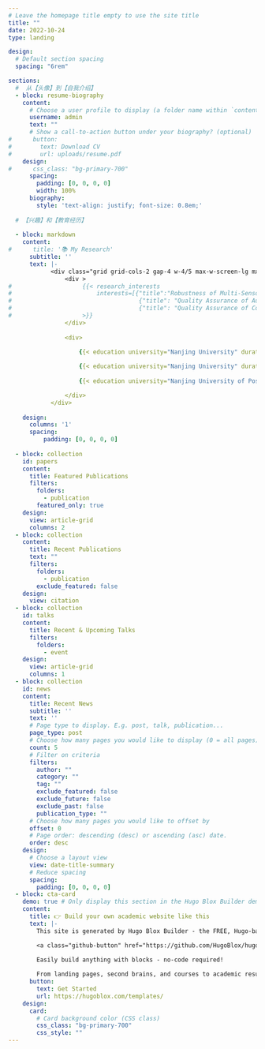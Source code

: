 ```yaml
---
# Leave the homepage title empty to use the site title
title: ""
date: 2022-10-24
type: landing

design:
  # Default section spacing
  spacing: "6rem"

sections:
  #  从【头像】到【自我介绍】
  - block: resume-biography
    content:
      # Choose a user profile to display (a folder name within `content/authors/`) #
      username: admin
      text: ""
      # Show a call-to-action button under your biography? (optional)
#      button:
#        text: Download CV
#        url: uploads/resume.pdf
    design:
#      css_class: "bg-primary-700"
      spacing:
        padding: [0, 0, 0, 0]
        width: 100%
      biography:
        style: 'text-align: justify; font-size: 0.8em;'
        
  # 【兴趣】和【教育经历】
      
  - block: markdown
    content:
#      title: '📚 My Research'
      subtitle: ''
      text: |-
            <div class="grid grid-cols-2 gap-4 w-4/5 max-w-screen-lg mx-auto text-justify-small">
                <div >
#                    {{< research_interests 
#                        interests=[{"title":"Robustness of Multi-Sensor Fusion Systems", "description": "This involves analyzing and testing the robustness issues, particularly those arising from heterogeneous data fusion, in the multi-sensor fusion process."},
#                                    {"title": "Quality Assurance of Autonomous Driving Systems", "description": "This focuses on evaluating and enhancing the reliability of Autonomous Driving Systems."},
#                                    {"title": "Quality Assurance of Complex AI Systems", "description": "This involves investigating how we can analyze, test, and enhance AI-based software systems."}]
#                    >}}
                </div>
        
                <div>
        
                    {{< education university="Nanjing University" duration="2024 - present" degree="Ph.D. Software Engineering" supervisor="Supervised by Prof. Lei Ma" >}}

                    {{< education university="Nanjing University" duration="2021 - 2023" degree="MEng Software Engineering" supervisor="Supervised by Prof. Lei Ma" >}}
                    
                    {{< education university="Nanjing University of Posts and Telecommunications" duration="2017 - 2021" >}}

                </div>
            </div>
     
    design:
      columns: '1'
      spacing:
          padding: [0, 0, 0, 0]
      
  - block: collection
    id: papers
    content:
      title: Featured Publications
      filters:
        folders:
          - publication
        featured_only: true
    design:
      view: article-grid
      columns: 2
  - block: collection
    content:
      title: Recent Publications
      text: ""
      filters:
        folders:
          - publication
        exclude_featured: false
    design:
      view: citation
  - block: collection
    id: talks
    content:
      title: Recent & Upcoming Talks
      filters:
        folders:
          - event
    design:
      view: article-grid
      columns: 1
  - block: collection
    id: news
    content:
      title: Recent News
      subtitle: ''
      text: ''
      # Page type to display. E.g. post, talk, publication...
      page_type: post
      # Choose how many pages you would like to display (0 = all pages)
      count: 5
      # Filter on criteria
      filters:
        author: ""
        category: ""
        tag: ""
        exclude_featured: false
        exclude_future: false
        exclude_past: false
        publication_type: ""
      # Choose how many pages you would like to offset by
      offset: 0
      # Page order: descending (desc) or ascending (asc) date.
      order: desc
    design:
      # Choose a layout view
      view: date-title-summary
      # Reduce spacing
      spacing:
        padding: [0, 0, 0, 0]
  - block: cta-card
    demo: true # Only display this section in the Hugo Blox Builder demo site
    content:
      title: 👉 Build your own academic website like this
      text: |-
        This site is generated by Hugo Blox Builder - the FREE, Hugo-based open source website builder trusted by 250,000+ academics like you.

        <a class="github-button" href="https://github.com/HugoBlox/hugo-blox-builder" data-color-scheme="no-preference: light; light: light; dark: dark;" data-icon="octicon-star" data-size="large" data-show-count="true" aria-label="Star HugoBlox/hugo-blox-builder on GitHub">Star</a>

        Easily build anything with blocks - no-code required!
        
        From landing pages, second brains, and courses to academic resumés, conferences, and tech blogs.
      button:
        text: Get Started
        url: https://hugoblox.com/templates/
    design:
      card:
        # Card background color (CSS class)
        css_class: "bg-primary-700"
        css_style: ""
---
```

